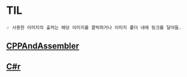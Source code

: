 # TIL

    💡 사용한 이미지의 출처는 해당 이미지를 클릭하거나 이미지 폴더 내에 링크를 달아둠.

## [CPPAndAssembler](./C++&Assembler)

## [C#r](./C#)
